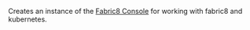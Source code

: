 Creates an instance of the <a href="http://fabric8.io/v2/console.html">Fabric8 Console</a> for working with fabric8 and kubernetes.